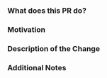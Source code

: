 ### What does this PR do?
<!-- A brief description of the change being made with this pull request. -->

### Motivation
<!-- What inspired you to submit this pull request? -->

### Description of the Change
<!-- A brief description of the change being made with this pull request. -->

### Additional Notes
<!-- Anything else we should know when reviewing? -->
